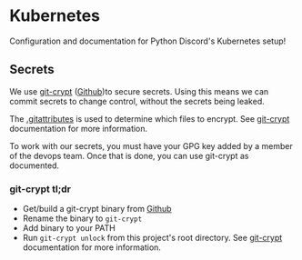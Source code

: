 # Kubernetes
Configuration and documentation for Python Discord's Kubernetes setup!


## Secrets
We use [git-crypt](https://www.agwa.name/projects/git-crypt/) ([Github](https://github.com/AGWA/git-crypt))to secure secrets. Using this means we can commit secrets to change control, without the secrets being leaked.

The [.gitattributes](.gitattributes) is used to determine which files to encrypt. See [git-crypt](https://www.agwa.name/projects/git-crypt/) documentation for more information.

To work with our secrets, you must have your GPG key added by a member of the devops team. Once that is done, you can use git-crypt as documented.

### git-crypt tl;dr
- Get/build a git-crypt binary from [Github](https://github.com/AGWA/git-crypt)
- Rename the binary to `git-crypt`
- Add binary to your PATH
- Run `git-crypt unlock` from this project's root directory.
See [git-crypt](https://www.agwa.name/projects/git-crypt/) documentation for more information.
